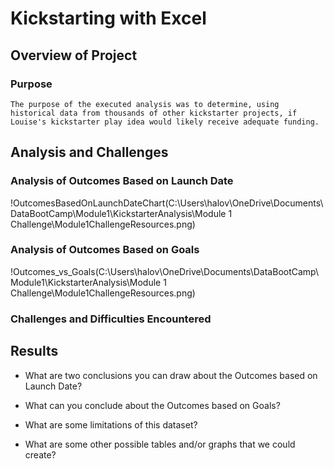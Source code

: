 # Kickstarting with Excel

## Overview of Project

### Purpose
    The purpose of the executed analysis was to determine, using historical data from thousands of other kickstarter projects, if Louise's kickstarter play idea would likely receive adequate funding.
## Analysis and Challenges

### Analysis of Outcomes Based on Launch Date
!OutcomesBasedOnLaunchDateChart(C:\Users\halov\OneDrive\Documents\DataBootCamp\Module1\KickstarterAnalysis\Module 1 Challenge\Module1ChallengeResources.png)
### Analysis of Outcomes Based on Goals
!Outcomes_vs_Goals(C:\Users\halov\OneDrive\Documents\DataBootCamp\Module1\KickstarterAnalysis\Module 1 Challenge\Module1ChallengeResources.png)
### Challenges and Difficulties Encountered

## Results

- What are two conclusions you can draw about the Outcomes based on Launch Date?

- What can you conclude about the Outcomes based on Goals?

- What are some limitations of this dataset?

- What are some other possible tables and/or graphs that we could create?
